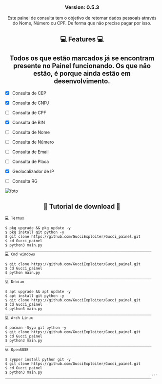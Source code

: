 <h3><p align="center">Version: 0.5.3</p></h3>
  <p align="center">
    Este painel de consulta tem o objetivo de retornar dados pessoais através do Nome, Número ou CPF. De forma que não precise pagar por isso.</h2>
  </p>
</p> 
<h2 align="center">💻  Features 💻</h2>

<h2 align="center">Todos os que estão marcados já se encontram presente no Painel funcionando. Os que não estão, é porque ainda estão em desenvolvimento.</h2>


- [x] Consulta de CEP
- [x] Consulta de CNPJ
- [ ] Consulta de CPF
- [x] Consulta de BIN
- [ ] Consulta de Nome
- [ ] Consulta de Número
- [ ] Consulta de Email
- [ ] Consulta de Placa
- [x] Geolocalizador de IP
- [ ] Consulta RG


![foto](https://user-images.githubusercontent.com/118860604/203447026-6d65cd15-afe9-4c7e-b6f3-c2bf9025a835.png)


<h2 align="center">📁 Tutorial de download 📁</h2>

```___________________________________________________________________
💻 Termux

$ pkg upgrade && pkg update -y
$ pkg install git python -y
$ git clone https://github.com/GucciExploiter/Gucci_painel.git
$ cd Gucci_painel
$ python3 main.py
___________________________________________________________________
💻 Cmd windows

$ git clone https://github.com/GucciExploiter/Gucci_painel.git
$ cd Gucci_painel
$ python main.py
___________________________________________________________________
💻 Debian

$ apt upgrade && apt update -y
$ apt install git python -y
$ git clone https://github.com/GucciExploiter/Gucci_painel.git
$ cd Gucci_painel
$ python3 main.py
___________________________________________________________________
💻 Arch Linux

$ pacman -Syyu git python -y
$ git clone https://github.com/GucciExploiter/Gucci_painel.git
$ cd Gucci_painel
$ python3 main.py
___________________________________________________________________
💻 OpenSUSE

$ zypper install python git -y
$ git clone https://github.com/GucciExploiter/Gucci_painel.git
$ cd Gucci_painel
$ python3 main.py
___________________________________________________________________```
